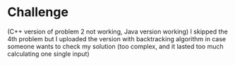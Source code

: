 # Challenge
(C++ version of problem 2 not working, Java version working)
I skipped the 4th problem but I uploaded the version with backtracking algorithm in case someone wants to check my solution (too complex, and it lasted too much calculating one single input)